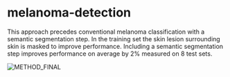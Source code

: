 # melanoma-detection

This approach precedes conventional melanoma classification with a semantic segmentation step. In the training set the skin lesion surrounding skin is masked to improve performance. Including a semantic segmentation step improves performance on average by 2% measured on 8 test sets.

![METHOD_FINAL](https://user-images.githubusercontent.com/96559466/156281405-8a80870a-5a4a-4623-b6f6-78e68a9865a1.jpg)
